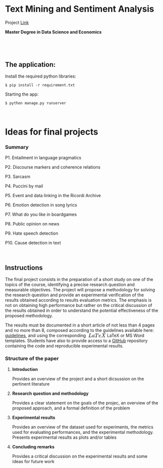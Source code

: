 # Text Mining and Sentiment Analysis
Project [Link](https://island.ricerca.di.unimi.it/~alfio/shared/textsent/2020-21/projects.html)
<div id="write" class=""><p><strong><span>Master Degree in Data Science and Economics</span></strong></p><h3><a name="text-mining-and-sentiment-analysis" class="md-header-anchor"></a></h3><h1><a name="sentiment-analysis-and-opinion-mining" class="md-header-anchor"></a></h1><p>
 
<br>

## The application:

Install the required python libraries:
````
$ pip install -r requirement.txt
````

Starting the app:
````
$ python manage.py runserver 
````
 
 <br>
 </a></em></p><h1><a name="ideas-for-final-projects" class="md-header-anchor"></a><span>Ideas for final projects</span></h1><h3><a name="summary" class="md-header-anchor"></a><span>Summary</span></h3><p><span>P1. </span><span>Entailment in language pragmatics</span></p><p><span>P2. </span><span>Discourse markers and coherence relations</span></p><p>
 <span>P3. </span><span>Sarcasm</span></p><p><span>P4. </span><span>Puccini by mail</span></p><p><span>P5. </span><span>Event and data linking in the Ricordi Archive</span></p><p><span>P6. </span><span>Emotion detection in song lyrics</span></p><p><span>P7. </span><span>What do you like in boardgames</span></p><p><span>P8. </span><span>Public opinion on news</span></p><p><span>P9. </span><span>Hate speech detection</span></p><p><span>P10. </span><span>Cause detection in text</span></p><p>&nbsp;</p><h2><a name="instructions" class="md-header-anchor"></a><span>Instructions</span></h2><p><span>The final project consists in the preparation of a short study on one of the topics of the course, identifying a precise research question and measurable objectives. The project will propose a methodology for solving the research question and provide an experimental verification of the results obtained according to results evaluation metrics. The emphasis is not on obtaining high performance but rather on the critical discussion of the results obtained in order to understand the potential effectiveness of the proposed methodology.</span></p><p><span>The results must be documented in a short article of not less than 4 pages and no more than 8, composed according to the guidelines available here: </span><a href="https://island.ricerca.di.unimi.it/~alfio/shared/textsent/2020-21/%20//www.springer.com/gp/computer-science/%20lncs%20/%20conference-proceedings-guidelines"><span> guidelines&nbsp;</span></a><span> and using the corresponding </span><span class="MathJax_SVG" tabindex="-1" style="font-size: 100%; display: inline-block;"><svg xlink="http://www.w3.org/1999/xlink" width="8.087ex" height="1.994ex" viewBox="0 -755.9 3482 858.4" role="img" focusable="false" style="vertical-align: -0.238ex;"><defs><path stroke-width="0" id="E1-MJMATHI-4C" d="M228 637Q194 637 192 641Q191 643 191 649Q191 673 202 682Q204 683 217 683Q271 680 344 680Q485 680 506 683H518Q524 677 524 674T522 656Q517 641 513 637H475Q406 636 394 628Q387 624 380 600T313 336Q297 271 279 198T252 88L243 52Q243 48 252 48T311 46H328Q360 46 379 47T428 54T478 72T522 106T564 161Q580 191 594 228T611 270Q616 273 628 273H641Q647 264 647 262T627 203T583 83T557 9Q555 4 553 3T537 0T494 -1Q483 -1 418 -1T294 0H116Q32 0 32 10Q32 17 34 24Q39 43 44 45Q48 46 59 46H65Q92 46 125 49Q139 52 144 61Q147 65 216 339T285 628Q285 635 228 637Z"></path><path stroke-width="0" id="E1-MJMATHI-61" d="M33 157Q33 258 109 349T280 441Q331 441 370 392Q386 422 416 422Q429 422 439 414T449 394Q449 381 412 234T374 68Q374 43 381 35T402 26Q411 27 422 35Q443 55 463 131Q469 151 473 152Q475 153 483 153H487Q506 153 506 144Q506 138 501 117T481 63T449 13Q436 0 417 -8Q409 -10 393 -10Q359 -10 336 5T306 36L300 51Q299 52 296 50Q294 48 292 46Q233 -10 172 -10Q117 -10 75 30T33 157ZM351 328Q351 334 346 350T323 385T277 405Q242 405 210 374T160 293Q131 214 119 129Q119 126 119 118T118 106Q118 61 136 44T179 26Q217 26 254 59T298 110Q300 114 325 217T351 328Z"></path><path stroke-width="0" id="E1-MJMATHI-54" d="M40 437Q21 437 21 445Q21 450 37 501T71 602L88 651Q93 669 101 677H569H659Q691 677 697 676T704 667Q704 661 687 553T668 444Q668 437 649 437Q640 437 637 437T631 442L629 445Q629 451 635 490T641 551Q641 586 628 604T573 629Q568 630 515 631Q469 631 457 630T439 622Q438 621 368 343T298 60Q298 48 386 46Q418 46 427 45T436 36Q436 31 433 22Q429 4 424 1L422 0Q419 0 415 0Q410 0 363 1T228 2Q99 2 64 0H49Q43 6 43 9T45 27Q49 40 55 46H83H94Q174 46 189 55Q190 56 191 56Q196 59 201 76T241 233Q258 301 269 344Q339 619 339 625Q339 630 310 630H279Q212 630 191 624Q146 614 121 583T67 467Q60 445 57 441T43 437H40Z"></path><path stroke-width="0" id="E1-MJMATHI-65" d="M39 168Q39 225 58 272T107 350T174 402T244 433T307 442H310Q355 442 388 420T421 355Q421 265 310 237Q261 224 176 223Q139 223 138 221Q138 219 132 186T125 128Q125 81 146 54T209 26T302 45T394 111Q403 121 406 121Q410 121 419 112T429 98T420 82T390 55T344 24T281 -1T205 -11Q126 -11 83 42T39 168ZM373 353Q367 405 305 405Q272 405 244 391T199 357T170 316T154 280T149 261Q149 260 169 260Q282 260 327 284T373 353Z"></path><path stroke-width="0" id="E1-MJMATHI-58" d="M42 0H40Q26 0 26 11Q26 15 29 27Q33 41 36 43T55 46Q141 49 190 98Q200 108 306 224T411 342Q302 620 297 625Q288 636 234 637H206Q200 643 200 645T202 664Q206 677 212 683H226Q260 681 347 681Q380 681 408 681T453 682T473 682Q490 682 490 671Q490 670 488 658Q484 643 481 640T465 637Q434 634 411 620L488 426L541 485Q646 598 646 610Q646 628 622 635Q617 635 609 637Q594 637 594 648Q594 650 596 664Q600 677 606 683H618Q619 683 643 683T697 681T738 680Q828 680 837 683H845Q852 676 852 672Q850 647 840 637H824Q790 636 763 628T722 611T698 593L687 584Q687 585 592 480L505 384Q505 383 536 304T601 142T638 56Q648 47 699 46Q734 46 734 37Q734 35 732 23Q728 7 725 4T711 1Q708 1 678 1T589 2Q528 2 496 2T461 1Q444 1 444 10Q444 11 446 25Q448 35 450 39T455 44T464 46T480 47T506 54Q523 62 523 64Q522 64 476 181L429 299Q241 95 236 84Q232 76 232 72Q232 53 261 47Q262 47 267 47T273 46Q276 46 277 46T280 45T283 42T284 35Q284 26 282 19Q279 6 276 4T261 1Q258 1 243 1T201 2T142 2Q64 2 42 0Z"></path></defs><g stroke="currentColor" fill="currentColor" stroke-width="0" transform="matrix(1 0 0 -1 0 0)"><use xlink:href="#E1-MJMATHI-4C" x="250" y="0"></use><use xlink:href="#E1-MJMATHI-61" x="931" y="0"></use><use xlink:href="#E1-MJMATHI-54" x="1460" y="0"></use><use xlink:href="#E1-MJMATHI-65" x="2164" y="0"></use><use xlink:href="#E1-MJMATHI-58" x="2630" y="0"></use></g></svg></span> LaTeX <span> or MS Word templates. Students have also to provide access to a </span><a href="https://github.com/"><span>GitHub</span></a><span> repository containing the code and reproducible experimental results.</span></p><h3><a name="structure-of-the-paper" class="md-header-anchor"></a><span>Structure of the paper</span></h3><ol start=""><li><p><strong><span>Introduction</span></strong></p><p><span>Provides an overview of the project and a short dicsussion on the pertinent literature </span></p></li><li><p><strong><span>Research question and methodology</span></strong></p><p><span>Provides a clear statement on the goals of the projec, an overview of the proposed approach, and a formal definition of the problem</span></p></li><li><p><strong><span>Experimental results</span></strong></p><p><span>Provides an overview of the dataset used for experiments, the metrics used for evaluating performances, and the experimental methodology. Presents experimental results as plots and/or tables</span></p></li><li><p><strong><span>Concluding remarks</span></strong></p><p><span>Provides a critical discussion on the experimental results and some ideas for future work</span></p></li></ol><p>&nbsp;</p><h2><a name="project-ideas" class="md-header-anchor"></a><span>

